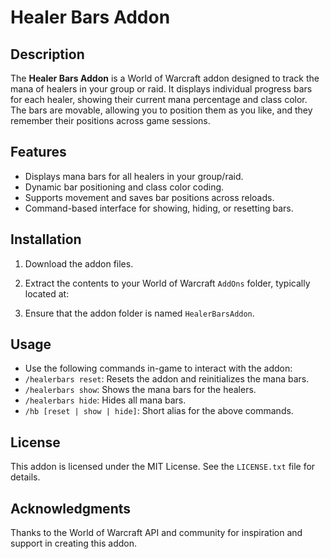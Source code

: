 # Healer Bars Addon

## Description
The **Healer Bars Addon** is a World of Warcraft addon designed to track the mana of healers in your group or raid. It displays individual progress bars for each healer, showing their current mana percentage and class color. The bars are movable, allowing you to position them as you like, and they remember their positions across game sessions.

## Features
- Displays mana bars for all healers in your group/raid.
- Dynamic bar positioning and class color coding.
- Supports movement and saves bar positions across reloads.
- Command-based interface for showing, hiding, or resetting bars.

## Installation
1. Download the addon files.
2. Extract the contents to your World of Warcraft `AddOns` folder, typically located at:

3. Ensure that the addon folder is named `HealerBarsAddon`.

## Usage
- Use the following commands in-game to interact with the addon:
- `/healerbars reset`: Resets the addon and reinitializes the mana bars.
- `/healerbars show`: Shows the mana bars for the healers.
- `/healerbars hide`: Hides all mana bars.
- `/hb [reset | show | hide]`: Short alias for the above commands.

## License
This addon is licensed under the MIT License. See the `LICENSE.txt` file for details.

## Acknowledgments
Thanks to the World of Warcraft API and community for inspiration and support in creating this addon.

